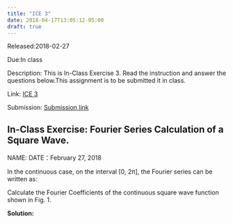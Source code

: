 ```yaml
---
title: "ICE 3"
date: 2018-04-17T13:05:12-05:00
draft: true
---
```


Released:2018-02-27

Due:In class

Description:
This is In-Class Exercise 3. Read the instruction and answer the questions below.This assignment is to be submitted it in class.

Link: [ICE 3](https://github.com/ABE425/data/blob/lia/ICE/ICE_CircuitAnalysis.pdf)

Submission: [Submission link](?)

## In-Class Exercise: Fourier Series Calculation of a Square Wave.


NAME:
DATE：February 27, 2018


In the continuous case, on the interval [0, 2π], the Fourier series can be written as:

Calculate the Fourier Coefficients of the continuous square wave function shown in Fig. 1.

**Solution:**
